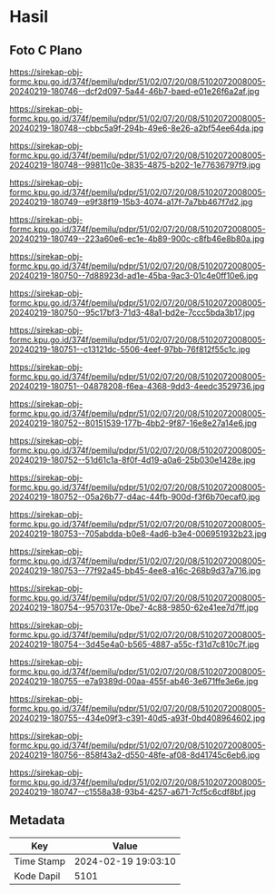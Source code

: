 # Hasil

## Foto C Plano

https://sirekap-obj-formc.kpu.go.id/374f/pemilu/pdpr/51/02/07/20/08/5102072008005-20240219-180746--dcf2d097-5a44-46b7-baed-e01e26f6a2af.jpg

https://sirekap-obj-formc.kpu.go.id/374f/pemilu/pdpr/51/02/07/20/08/5102072008005-20240219-180748--cbbc5a9f-294b-49e6-8e26-a2bf54ee64da.jpg

https://sirekap-obj-formc.kpu.go.id/374f/pemilu/pdpr/51/02/07/20/08/5102072008005-20240219-180748--99811c0e-3835-4875-b202-1e77636797f9.jpg

https://sirekap-obj-formc.kpu.go.id/374f/pemilu/pdpr/51/02/07/20/08/5102072008005-20240219-180749--e9f38f19-15b3-4074-a17f-7a7bb467f7d2.jpg

https://sirekap-obj-formc.kpu.go.id/374f/pemilu/pdpr/51/02/07/20/08/5102072008005-20240219-180749--223a60e6-ec1e-4b89-900c-c8fb46e8b80a.jpg

https://sirekap-obj-formc.kpu.go.id/374f/pemilu/pdpr/51/02/07/20/08/5102072008005-20240219-180750--7d88923d-ad1e-45ba-9ac3-01c4e0ff10e6.jpg

https://sirekap-obj-formc.kpu.go.id/374f/pemilu/pdpr/51/02/07/20/08/5102072008005-20240219-180750--95c17bf3-71d3-48a1-bd2e-7ccc5bda3b17.jpg

https://sirekap-obj-formc.kpu.go.id/374f/pemilu/pdpr/51/02/07/20/08/5102072008005-20240219-180751--c13121dc-5506-4eef-97bb-76f812f55c1c.jpg

https://sirekap-obj-formc.kpu.go.id/374f/pemilu/pdpr/51/02/07/20/08/5102072008005-20240219-180751--04878208-f6ea-4368-9dd3-4eedc3529736.jpg

https://sirekap-obj-formc.kpu.go.id/374f/pemilu/pdpr/51/02/07/20/08/5102072008005-20240219-180752--80151539-177b-4bb2-9f87-16e8e27a14e6.jpg

https://sirekap-obj-formc.kpu.go.id/374f/pemilu/pdpr/51/02/07/20/08/5102072008005-20240219-180752--51d61c1a-8f0f-4d19-a0a6-25b030e1428e.jpg

https://sirekap-obj-formc.kpu.go.id/374f/pemilu/pdpr/51/02/07/20/08/5102072008005-20240219-180752--05a26b77-d4ac-44fb-900d-f3f6b70ecaf0.jpg

https://sirekap-obj-formc.kpu.go.id/374f/pemilu/pdpr/51/02/07/20/08/5102072008005-20240219-180753--705abdda-b0e8-4ad6-b3e4-006951932b23.jpg

https://sirekap-obj-formc.kpu.go.id/374f/pemilu/pdpr/51/02/07/20/08/5102072008005-20240219-180753--77f92a45-bb45-4ee8-a16c-268b9d37a716.jpg

https://sirekap-obj-formc.kpu.go.id/374f/pemilu/pdpr/51/02/07/20/08/5102072008005-20240219-180754--9570317e-0be7-4c88-9850-62e41ee7d7ff.jpg

https://sirekap-obj-formc.kpu.go.id/374f/pemilu/pdpr/51/02/07/20/08/5102072008005-20240219-180754--3d45e4a0-b565-4887-a55c-f31d7c810c7f.jpg

https://sirekap-obj-formc.kpu.go.id/374f/pemilu/pdpr/51/02/07/20/08/5102072008005-20240219-180755--e7a9389d-00aa-455f-ab46-3e671ffe3e6e.jpg

https://sirekap-obj-formc.kpu.go.id/374f/pemilu/pdpr/51/02/07/20/08/5102072008005-20240219-180755--434e09f3-c391-40d5-a93f-0bd408964602.jpg

https://sirekap-obj-formc.kpu.go.id/374f/pemilu/pdpr/51/02/07/20/08/5102072008005-20240219-180756--858f43a2-d550-48fe-af08-8d41745c6eb6.jpg

https://sirekap-obj-formc.kpu.go.id/374f/pemilu/pdpr/51/02/07/20/08/5102072008005-20240219-180747--c1558a38-93b4-4257-a671-7cf5c6cdf8bf.jpg


## Metadata

| Key        | Value               |
| ---------- | ------------------- |
| Time Stamp | 2024-02-19 19:03:10 |
| Kode Dapil | 5101                |




